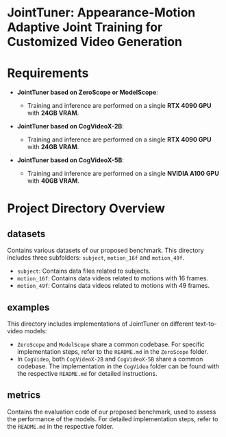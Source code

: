 # JointTuner: Appearance-Motion Adaptive Joint Training for Customized Video Generation

# Requirements

- **JointTuner based on ZeroScope or ModelScope**:
  - Training and inference are performed on a single **RTX 4090 GPU** with **24GB VRAM**. 

- **JointTuner based on CogVideoX-2B**:
  - Training and inference are performed on a single **RTX 4090 GPU** with **24GB VRAM**. 

- **JointTuner based on CogVideoX-5B**:
  - Training and inference are performed on a single **NVIDIA A100 GPU** with **40GB VRAM**. 


# Project Directory Overview

## datasets
Contains various datasets of our proposed benchmark. This directory includes three subfolders: `subject`, `motion_16f` and `motion_49f`.

- `subject`: Contains data files related to subjects.
- `motion_16f`: Contains data videos related to motions with 16 frames.
- `motion_49f`: Contains data videos related to motions with 49 frames.

## examples
This directory includes implementations of JointTuner on different text-to-video models:
- `ZeroScope` and `ModelScope` share a common codebase. For specific implementation steps, refer to the `README.md` in the `ZeroScope` folder.
- In `CogVideo`, both `CogVideoX-2B` and `CogVideoX-5B` share a common codebase. The implementation in the `CogVideo` folder can be found with the respective `README.md` for detailed instructions.

## metrics
Contains the evaluation code of our proposed benchmark, used to assess the performance of the models. For detailed implementation steps, refer to the `README.md` in the respective folder.
